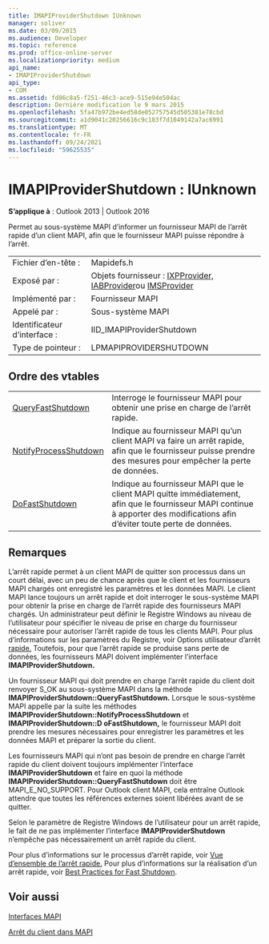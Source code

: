 ```yaml
---
title: IMAPIProviderShutdown IUnknown
manager: soliver
ms.date: 03/09/2015
ms.audience: Developer
ms.topic: reference
ms.prod: office-online-server
ms.localizationpriority: medium
api_name:
- IMAPIProviderShutdown
api_type:
- COM
ms.assetid: fd86c8a5-f251-46c3-ace9-515e94e504ac
description: Dernière modification le 9 mars 2015
ms.openlocfilehash: 5fa47b972be4ed58de052757545d505381e78cbd
ms.sourcegitcommit: a1d9041c20256616c9c183f7d1049142a7ac6991
ms.translationtype: MT
ms.contentlocale: fr-FR
ms.lasthandoff: 09/24/2021
ms.locfileid: "59625535"
---
```

# <a name="imapiprovidershutdown--iunknown"></a>IMAPIProviderShutdown : IUnknown

  
  
**S’applique à** : Outlook 2013 | Outlook 2016 
  
Permet au sous-système MAPI d’informer un fournisseur MAPI de l’arrêt rapide d’un client MAPI, afin que le fournisseur MAPI puisse répondre à l’arrêt.
  
|||
|:-----|:-----|
|Fichier d’en-tête :  <br/> |Mapidefs.h  <br/> |
|Exposé par :  <br/> |Objets fournisseur : [IXPProvider,](ixpprovideriunknown.md) [IABProvider](iabprovideriunknown.md)ou [IMSProvider](imsprovideriunknown.md) <br/> |
|Implémenté par :  <br/> |Fournisseur MAPI  <br/> |
|Appelé par :  <br/> |Sous-système MAPI  <br/> |
|Identificateur d’interface :  <br/> |IID_IMAPIProviderShutdown  <br/> |
|Type de pointeur :  <br/> |LPMAPIPROVIDERSHUTDOWN  <br/> |
   
## <a name="vtable-order"></a>Ordre des vtables

|||
|:-----|:-----|
|[QueryFastShutdown](imapiprovidershutdown-queryfastshutdown.md) <br/> |Interroge le fournisseur MAPI pour obtenir une prise en charge de l’arrêt rapide.  <br/> |
|[NotifyProcessShutdown](imapiprovidershutdown-notifyprocessshutdown.md) <br/> |Indique au fournisseur MAPI qu’un client MAPI va faire un arrêt rapide, afin que le fournisseur puisse prendre des mesures pour empêcher la perte de données.  <br/> |
|[DoFastShutdown](imapiprovidershutdown-dofastshutdown.md) <br/> |Indique au fournisseur MAPI que le client MAPI quitte immédiatement, afin que le fournisseur MAPI continue à apporter des modifications afin d’éviter toute perte de données.  <br/> |
   
## <a name="remarks"></a>Remarques

L’arrêt rapide permet à un client MAPI de quitter son processus dans un court délai, avec un peu de chance après que le client et les fournisseurs MAPI chargés ont enregistré les paramètres et les données MAPI. Le client MAPI lance toujours un arrêt rapide et doit interroger le sous-système MAPI pour obtenir la prise en charge de l’arrêt rapide des fournisseurs MAPI chargés. Un administrateur peut définir le Registre Windows au niveau de l’utilisateur pour spécifier le niveau de prise en charge du fournisseur nécessaire pour autoriser l’arrêt rapide de tous les clients MAPI. Pour plus d’informations sur les paramètres du Registre, voir Options utilisateur d’arrêt [rapide.](fast-shutdown-user-options.md) Toutefois, pour que l’arrêt rapide se produise sans perte de données, les fournisseurs MAPI doivent implémenter l’interface **IMAPIProviderShutdown.** 
  
Un fournisseur MAPI qui doit prendre en charge l’arrêt rapide du client doit renvoyer S_OK au sous-système MAPI dans la méthode **IMAPIProviderShutdown::QueryFastShutdown.** Lorsque le sous-système MAPI appelle par la suite les méthodes **IMAPIProviderShutdown::NotifyProcessShutdown** et **IMAPIProviderShutdown::D oFastShutdown,** le fournisseur MAPI doit prendre les mesures nécessaires pour enregistrer les paramètres et les données MAPI et préparer la sortie du client. 
  
Les fournisseurs MAPI qui n’ont pas besoin de prendre en charge l’arrêt rapide du client doivent toujours implémenter l’interface **IMAPIProviderShutdown** et faire en quoi la méthode **IMAPIProviderShutdown::QueryFastShutdown** doit être MAPI_E_NO_SUPPORT. Pour Outlook client MAPI, cela entraîne Outlook attendre que toutes les références externes soient libérées avant de se quitter. 
  
Selon le paramètre de Registre Windows de l’utilisateur pour un arrêt rapide, le fait de ne pas implémenter l’interface **IMAPIProviderShutdown** n’empêche pas nécessairement un arrêt rapide du client. 
  
Pour plus d’informations sur le processus d’arrêt rapide, voir [Vue d’ensemble de l’arrêt rapide.](fast-shutdown-overview.md) Pour plus d’informations sur la réalisation d’un arrêt rapide, voir [Best Practices for Fast Shutdown](best-practices-for-fast-shutdown.md).
  
## <a name="see-also"></a>Voir aussi



[Interfaces MAPI](mapi-interfaces.md)
  
[Arrêt du client dans MAPI](client-shutdown-in-mapi.md)


